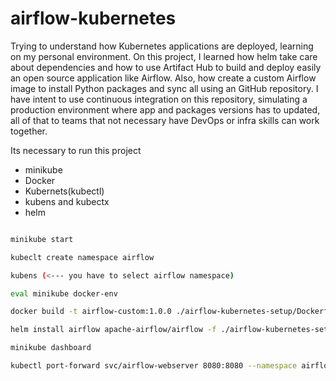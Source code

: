 # airflow-kubernetes

Trying to understand how Kubernetes applications are deployed, learning on my personal environment.
On this project, I learned how helm take care about dependencies and how to use Artifact Hub to build and deploy easily an open source application like Airflow.
Also, how create a custom Airflow image to install Python packages and sync all using an GitHub repository.
I have intent to use continuous integration on this repository, simulating a production environment where app and packages versions has to updated, all of that to teams that not necessary have DevOps or infra skills can work together.

Its necessary to run this project

- minikube
- Docker
- Kubernets(kubectl)
- kubens and kubectx
- helm


```bash

minikube start

kubeclt create namespace airflow

kubens (<--- you have to select airflow namespace)

eval minikube docker-env

docker build -t airflow-custom:1.0.0 ./airflow-kubernetes-setup/Dockerfile

helm install airflow apache-airflow/airflow -f ./airflow-kubernetes-setup/values.yaml --namespace airflow

minikube dashboard

kubectl port-forward svc/airflow-webserver 8080:8080 --namespace airflow
```